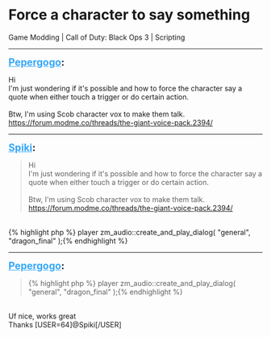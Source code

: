 # Force a character to say something
Game Modding | Call of Duty: Black Ops 3 | Scripting

---
<strong style="font-size: 1.4em;"><span style="text-decoration: underline;text-decoration-color: #34a7f9;"><span style="color:#34a7f9;">Pepergogo</span></span>:</strong>

<p>Hi<br />I&#39;m just wondering if it&#39;s possible and how to force the character say a quote when either touch a trigger or do certain action.<br /><br />Btw, I&#39;m using Scob character vox to make them talk. <br /><a href="https://forum.modme.co/threads/the-giant-voice-pack.2394/">https://forum.modme.co/threads/the-giant-voice-pack.2394/</a></p>

---
<strong style="font-size: 1.4em;"><span style="text-decoration: underline;text-decoration-color: #34a7f9;"><span style="color:#34a7f9;">Spiki</span></span>:</strong>

<p><blockquote>Hi<br />I&#39;m just wondering if it&#39;s possible and how to force the character say a quote when either touch a trigger or do certain action.<br /><br />Btw, I&#39;m using Scob character vox to make them talk.<br /><a href="https://forum.modme.co/threads/the-giant-voice-pack.2394/">https://forum.modme.co/threads/the-giant-voice-pack.2394/</a><br /></blockquote><br />{% highlight php %}
player zm_audio::create_and_play_dialog( &quot;general&quot;, &quot;dragon_final&quot; );{% endhighlight %}
</p>

---
<strong style="font-size: 1.4em;"><span style="text-decoration: underline;text-decoration-color: #34a7f9;"><span style="color:#34a7f9;">Pepergogo</span></span>:</strong>

<p><blockquote>{% highlight php %}
player zm_audio::create_and_play_dialog( &quot;general&quot;, &quot;dragon_final&quot; );{% endhighlight %}
</blockquote><br />Uf nice, works great<br />Thanks [USER=64]@Spiki[/USER]</p>
